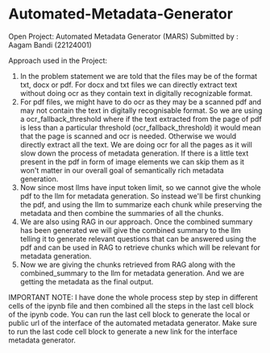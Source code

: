 # Automated-Metadata-Generator
Open Project: Automated Metadata Generator (MARS)
Submitted by : Aagam Bandi (22124001)

Approach used in the Project:
1. In the problem statement we are told that the files may be of the format txt, docx or pdf. For docx and txt files we can directly extract text without doing ocr as they contain text in digitally recognizable format.
2. For pdf files, we might have to do ocr as they may be a scanned pdf and may not contain the text in digitally recognisable format. So we are using a ocr_fallback_threshold where if the text extracted from the page of pdf is less than a particular threshold (ocr_fallback_threshold) it would mean that the page is scanned and ocr is needed. Otherwise we would directly extract all the text. We are doing ocr for all the pages as it will slow down the process of metadata generation. If there is a little text present in the pdf in form of image elements we can skip them as it won't matter in our overall goal of semantically rich metadata generation.
3. Now since most llms have input token limit, so we cannot give the whole pdf to the llm for metadata generation. So instead we'll be first chunking the pdf, and using the llm to summarize each chunk while preserving the metadata and then combine the summaries of all the chunks.
4. We are also using RAG in our approach. Once the combined summary has been generated we will give the combined summary to the llm telling it to generate relevant questions that can be answered using the pdf and can be used in RAG to retrieve chunks which will be relevant for metadata generation.
5. Now we are giving the chunks retrieved from RAG along with the combined_summary to the llm for metadata generation. And we are getting the metadata as the final output.

IMPORTANT NOTE: 
I have done the whole process step by step in different cells of the ipynb file and then combined all the steps in the last cell block of the ipynb code. You can run the last cell block to generate the local or public url of the interface of the automated metadata generator. Make sure to run the last code cell block to generate a new link for the interface metadata generator.

